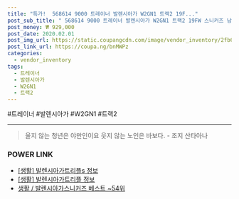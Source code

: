 ```yaml
--- 
title: "특가!  568614 9000 트레이너 발렌시아가 W2GN1 트랙2 19F..." 
post_sub_title: " 568614 9000 트레이너 발렌시아가 W2GN1 트랙2 19FW 스니커즈 남성" 
post_money: ₩ 929,000 
post_date: 2020.02.01 
post_img_url: https://static.coupangcdn.com/image/vendor_inventory/2fb6/cf4c852510cecdf1e233b5d0d03ff74b4f5f43452d7ca70ae8e392d3136e.jpg 
post_link_url: https://coupa.ng/bnMWPz 
categories: 
  - vendor_inventory 
tags: 
  - 트레이너 
  - 발렌시아가 
  - W2GN1 
  - 트랙2 
--- 
```

  #트레이너 #발렌시아가 #W2GN1 #트랙2 
<hr> 

> 울지 않는 청년은 야만인이요 웃지 않는 노인은 바보다. - 조지 산타아나 


### POWER LINK

* <a href="https://blog.naver.com/fasyy4321/221762410436" target="_blank"> [생활] 발렌시아가트리플s 정보 </a>
* <a href="https://blog.naver.com/fasyy4321/221770084646" target="_blank"> [생활] 발렌시아가트리플 정보 </a>
* <a href="https://blog.naver.com/santokki14/221783606385" target="_blank">생활 / 발렌시아가스니커즈 베스트 ~54위</a>
